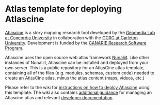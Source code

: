 # Atlas template for deploying Atlascine

[Atlascine](https://rs-atlascine.concordia.ca/) is a story mapping research tool developed by the [Geomedia Lab at Concordia University](https://geomedialab.org/) in collaboration with the [GCRC at Carleton University](https://gcrc.carleton.ca/). Development is funded by the [CANARIE Research Software Program](https://www.canarie.ca/software/).

Atlascine uses the open source web atlas framework [Nunaliit](http://nunaliit.org/). Like other instances of Nunaliit, Atlascine can be installed and deployed from your own server. This is a public repository for an AtlasCine atlas template, containing all of the files (e.g. modules, schemas, custom code) needed to create an AtlasCine atlas, minus the atlas content (maps, videos, etc.)

Please refer to the wiki for [instructions on how to deploy Atlascine](https://github.com/geomedialab/atlas-template/wiki/How-to-deploy-Atlascine) using this template. The wiki also contains [additional guidance](https://github.com/geomedialab/atlascine-template/wiki/Managing-an-atlas) for managing an Atlascine atlas and relevant [developer documentation](https://github.com/geomedialab/atlascine-template/wiki/Developer-documentation).

